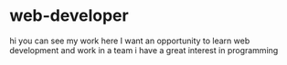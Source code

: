 # web-developer
hi you can see my work here
I want an opportunity to learn web development and work in a team 
i have a great interest in programming
